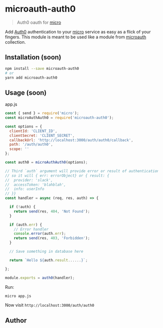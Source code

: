 # microauth-auth0

> Auth0 oauth for [micro](https://github.com/zeit/micro/)

Add [Auth0](https://auth0.com) authentication to your [micro](https://github.com/zeit/micro/) service as easy as a flick of your fingers.
This module is meant to be used like a module from [microauth](https://github.com/microauth/microauth) collection.

## Installation (soon)

```sh
npm install --save microauth-auth0
# or
yarn add microauth-auth0
```

## Usage (soon)

app.js
```js
const { send } = require('micro');
const microAuthAuth0 = require('microauth-auth0');

const options = {
  clientId: 'CLIENT_ID',
  clientSecret: 'CLIENT_SECRET',
  callbackUrl: 'http://localhost:3000/auth/auth0/callback',
  path: '/auth/auth0',
  scope: ''
};

const auth0 = microAuthAuth0(options);

// Third `auth` argument will provide error or result of authentication
// so it will { err: errorObject} or { result: {
//  provider: 'slack',
//  accessToken: 'blahblah',
//  info: userInfo
// }}
const handler = async (req, res, auth) => {

  if (!auth) {
    return send(res, 404, 'Not Found');
  }

  if (auth.err) {
    // Error handler
    console.error(auth.err);
    return send(res, 403, 'Forbidden');
  }

  // Save something in database here

  return `Hello ${auth.result......}`;

};

module.exports = auth0(handler);

```

Run:
```sh
micro app.js
```

Now visit `http://localhost:3000/auth/auth0`


## Author

